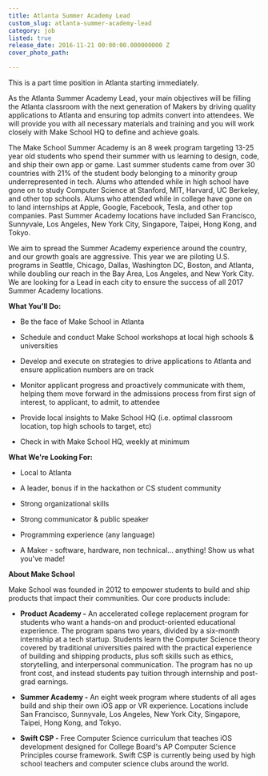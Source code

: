 ```yaml
---
title: Atlanta Summer Academy Lead
custom_slug: atlanta-summer-academy-lead
category: job
listed: true
release_date: 2016-11-21 00:00:00.000000000 Z
cover_photo_path: 

---
```

This is a part time position in Atlanta starting immediately.

As the Atlanta Summer Academy Lead, your main objectives will be filling the Atlanta classroom with the next generation of Makers by driving quality applications to Atlanta and ensuring top admits convert into attendees. We will provide you with all necessary materials and training and you will work closely with Make School HQ to define and achieve goals.

The Make School Summer Academy is an 8 week program targeting 13-25 year old students who spend their summer with us learning to design, code, and ship their own app or game. Last summer students came from over 30 countries with 21% of the student body belonging to a minority group underrepresented in tech. Alums who attended while in high school have gone on to study Computer Science at Stanford, MIT, Harvard, UC Berkeley, and other top schools. Alums who attended while in college have gone on to land internships at Apple, Google, Facebook, Tesla, and other top companies. Past Summer Academy locations have included San Francisco, Sunnyvale, Los Angeles, New York City, Singapore, Taipei, Hong Kong, and Tokyo.

We aim to spread the Summer Academy experience around the country, and our growth goals are aggressive. This year we are piloting U.S. programs in Seattle, Chicago, Dallas, Washington DC, Boston, and Atlanta, while doubling our reach in the Bay Area, Los Angeles, and New York City. We are looking for a Lead in each city to ensure the success of all 2017 Summer Academy locations.

<b>What You'll Do:</b>

- Be the face of Make School in Atlanta

- Schedule and conduct Make School workshops at local high schools & universities

- Develop and execute on strategies to drive applications to Atlanta and ensure application numbers are on track

- Monitor applicant progress and proactively communicate with them, helping them move forward in the admissions process from first sign of interest, to applicant, to admit, to attendee

- Provide local insights to Make School HQ (i.e. optimal classroom location, top high schools to target, etc)

- Check in with Make School HQ, weekly at minimum

<b>What We're Looking For:</b>

- Local to Atlanta

- A leader, bonus if in the hackathon or CS student community

- Strong organizational skills

- Strong communicator & public speaker

- Programming experience (any language)

- A Maker - software, hardware, non technical... anything! Show us what you've made!

<b>About Make School</b>

Make School was founded in 2012 to empower students to build and ship products that impact their communities. Our core products include:

- <b>Product Academy -</b> An accelerated college replacement program for students who want a hands-on and product-oriented educational experience. The program spans two years, divided by a six-month internship at a tech startup. Students learn the Computer Science theory covered by traditional universities paired with the practical experience of building and shipping products, plus soft skills such as ethics, storytelling, and interpersonal communication. The program has no up front cost, and instead students pay tuition through internship and post-grad earnings.

- <b>Summer Academy -</b> An eight week program where students of all ages build and ship their own iOS app or VR experience. Locations include San Francisco, Sunnyvale, Los Angeles, New York City, Singapore, Taipei, Hong Kong, and Tokyo.

- <b>Swift CSP - </b> Free Computer Science curriculum that teaches iOS development designed for College Board's AP Computer Science Principles course framework. Swift CSP is currently being used by high school teachers and computer science clubs around the world.